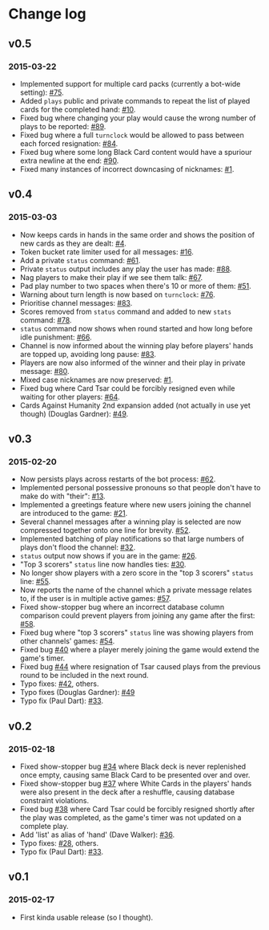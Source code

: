 # Change log

## v0.5
### 2015-03-22
* Implemented support for multiple card packs (currently a bot-wide setting): [#75](https://github.com/grifferz/pah-irc/issues/75).
* Added `plays` public and private commands to repeat the list of played cards for the completed hand: [#10](https://github.com/grifferz/pah-irc/issues/10).
* Fixed bug where changing your play would cause the wrong number of plays to be reported: [#89](https://github.com/grifferz/pah-irc/issues/89).
* Fixed bug where a full `turnclock` would be allowed to pass between each forced resignation: [#84](https://github.com/grifferz/pah-irc/issues/84).
* Fixed bug where some long Black Card content would have a spuriour extra newline at the end: [#90](https://github.com/grifferz/pah-irc/issues/90).
* Fixed many instances of incorrect downcasing of nicknames: [#1](https://github.com/grifferz/pah-irc/issues/1).

## v0.4
### 2015-03-03
* Now keeps cards in hands in the same order and shows the position of new cards as they are dealt: [#4](https://github.com/grifferz/pah-irc/issues/4).
* Token bucket rate limiter used for all messages: [#16](https://github.com/grifferz/pah-irc/issues/16).
* Add a private `status` command: [#61](https://github.com/grifferz/pah-irc/issues/61).
* Private `status` output includes any play the user has made: [#88](https://github.com/grifferz/pah-irc/issues/88).
* Nag players to make their play if we see them talk: [#67](https://github.com/grifferz/pah-irc/issues/67).
* Pad play number to two spaces when there's 10 or more of them: [#51](https://github.com/grifferz/pah-irc/issues/51).
* Warning about turn length is now based on `turnclock`: [#76](https://github.com/grifferz/pah-irc/issues/76).
* Prioritise channel messages: [#83](https://github.com/grifferz/pah-irc/issues/83).
* Scores removed from `status` command and added to new `stats` command: [#78](https://github.com/grifferz/pah-irc/issues/78).
* `status` command now shows when round started and how long before idle punishment: [#66](https://github.com/grifferz/pah-irc/issues/66).
* Channel is now informed about the winning play before players' hands are topped up, avoiding long pause: [#83](https://github.com/grifferz/pah-irc/issues/83).
* Players are now also informed of the winner and their play in private message: [#80](https://github.com/grifferz/pah-irc/issues/80).
* Mixed case nicknames are now preserved: [#1](https://github.com/grifferz/pah-irc/issues/1).
* Fixed bug where Card Tsar could be forcibly resigned even while waiting for other players: [#64](https://github.com/grifferz/pah-irc/issues/64).
* Cards Against Humanity 2nd expansion added (not actually in use yet though) (Douglas Gardner): [#49](https://github.com/grifferz/pah-irc/pull/73).

## v0.3
### 2015-02-20
* Now persists plays across restarts of the bot process: [#62](https://github.com/grifferz/pah-irc/issues/62).
* Implemented personal possessive pronouns so that people don't have to make do with "their": [#13](https://github.com/grifferz/pah-irc/issues/13).
* Implemented a greetings feature where new users joining the channel are introduced to the game: [#21](https://github.com/grifferz/pah-irc/issues/21).
* Several channel messages after a winning play is selected are now compressed together onto one line for brevity. [#52](https://github.com/grifferz/pah-irc/issues/52).
* Implemented batching of play notifications so that large numbers of plays don't flood the channel: [#32](https://github.com/grifferz/pah-irc/issues/32).
* `status` output now shows if you are in the game: [#26](https://github.com/grifferz/pah-irc/issues/26).
* "Top 3 scorers" `status` line now handles ties: [#30](https://github.com/grifferz/pah-irc/issues/30).
* No longer show players with a zero score in the "top 3 scorers" `status` line: [#55](https://github.com/grifferz/pah-irc/issues/55).
* Now reports the name of the channel which a private message relates to, if the user is in multiple active games: [#57](https://github.com/grifferz/pah-irc/issues/57).
* Fixed show-stopper bug where an incorrect database column comparison could prevent players from joining any game after the first: [#58](https://github.com/grifferz/pah-irc/issues/58).
* Fixed bug where "top 3 scorers" `status` line was showing players from other channels' games: [#54](https://github.com/grifferz/pah-irc/issues/54).
* Fixed bug [#40](https://github.com/grifferz/pah-irc/issues/40) where a player merely joining the game would extend the game's timer.
* Fixed bug [#44](https://github.com/grifferz/pah-irc/issues/44) where resignation of Tsar caused plays from the previous round to be included in the next round.
* Typo fixes: [#42](https://github.com/grifferz/pah-irc/issues/42), others.
* Typo fixes (Douglas Gardner): [#49](https://github.com/grifferz/pah-irc/pull/49)
* Typo fix (Paul Dart): [#33](http://github.com/grifferz/pah-irc/pull/41).

## v0.2
### 2015-02-18
* Fixed show-stopper bug [#34](http://github.com/grifferz/pah-irc/issues/34) where Black deck is never replenished once empty, causing same Black Card to be presented over and over.
* Fixed show-stopper bug [#37](http://github.com/grifferz/pah-irc/issues/37) where White Cards in the players' hands were also present in the deck after a reshuffle, causing database constraint violations.
* Fixed bug [#38](http://github.com/grifferz/pah-irc/issues/38) where Card Tsar could be forcibly resigned shortly after the play was completed, as the game's timer was not updated on a complete play.
* Add 'list' as alias of 'hand' (Dave Walker): [#36](http://github.com/grifferz/pah-irc/pull/36).
* Typo fixes: [#28](http://github.com/grifferz/pah-irc/issues/28), others.
* Typo fix (Paul Dart): [#33](http://github.com/grifferz/pah-irc/pull/33).
    
## v0.1
### 2015-02-17
* First kinda usable release (so I thought).
